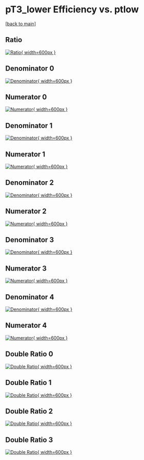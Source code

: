 # pT3_lower Efficiency vs. ptlow

[[back to main](./)]



## Ratio

[![Ratio](../mtv/var/pT3_lower_base_13_-1_eff_ptlow.png){ width=600px }](../mtv/var/pT3_lower_base_13_-1_eff_ptlow.pdf)

## Denominator 0

[![Denominator](../mtv/den/pT3_lower_base_13_-1_eff_ptlow_den0.png){ width=600px }](../mtv/den/pT3_lower_base_13_-1_eff_ptlow_den0.pdf)

## Numerator 0

[![Numerator](../mtv/num/pT3_lower_base_13_-1_eff_ptlow_num0.png){ width=600px }](../mtv/num/pT3_lower_base_13_-1_eff_ptlow_num0.pdf)

## Denominator 1

[![Denominator](../mtv/den/pT3_lower_base_13_-1_eff_ptlow_den1.png){ width=600px }](../mtv/den/pT3_lower_base_13_-1_eff_ptlow_den1.pdf)

## Numerator 1

[![Numerator](../mtv/num/pT3_lower_base_13_-1_eff_ptlow_num1.png){ width=600px }](../mtv/num/pT3_lower_base_13_-1_eff_ptlow_num1.pdf)

## Denominator 2

[![Denominator](../mtv/den/pT3_lower_base_13_-1_eff_ptlow_den2.png){ width=600px }](../mtv/den/pT3_lower_base_13_-1_eff_ptlow_den2.pdf)

## Numerator 2

[![Numerator](../mtv/num/pT3_lower_base_13_-1_eff_ptlow_num2.png){ width=600px }](../mtv/num/pT3_lower_base_13_-1_eff_ptlow_num2.pdf)

## Denominator 3

[![Denominator](../mtv/den/pT3_lower_base_13_-1_eff_ptlow_den3.png){ width=600px }](../mtv/den/pT3_lower_base_13_-1_eff_ptlow_den3.pdf)

## Numerator 3

[![Numerator](../mtv/num/pT3_lower_base_13_-1_eff_ptlow_num3.png){ width=600px }](../mtv/num/pT3_lower_base_13_-1_eff_ptlow_num3.pdf)

## Denominator 4

[![Denominator](../mtv/den/pT3_lower_base_13_-1_eff_ptlow_den4.png){ width=600px }](../mtv/den/pT3_lower_base_13_-1_eff_ptlow_den4.pdf)

## Numerator 4

[![Numerator](../mtv/num/pT3_lower_base_13_-1_eff_ptlow_num4.png){ width=600px }](../mtv/num/pT3_lower_base_13_-1_eff_ptlow_num4.pdf)

## Double Ratio 0

[![Double Ratio](../mtv/ratio/pT3_lower_base_13_-1_eff_ptlow_ratio0.png){ width=600px }](../mtv/ratio/pT3_lower_base_13_-1_eff_ptlow_ratio0.pdf)

## Double Ratio 1

[![Double Ratio](../mtv/ratio/pT3_lower_base_13_-1_eff_ptlow_ratio1.png){ width=600px }](../mtv/ratio/pT3_lower_base_13_-1_eff_ptlow_ratio1.pdf)

## Double Ratio 2

[![Double Ratio](../mtv/ratio/pT3_lower_base_13_-1_eff_ptlow_ratio2.png){ width=600px }](../mtv/ratio/pT3_lower_base_13_-1_eff_ptlow_ratio2.pdf)

## Double Ratio 3

[![Double Ratio](../mtv/ratio/pT3_lower_base_13_-1_eff_ptlow_ratio3.png){ width=600px }](../mtv/ratio/pT3_lower_base_13_-1_eff_ptlow_ratio3.pdf)

